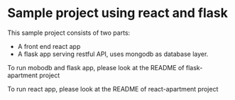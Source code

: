 Sample project using react and flask
=============

This sample project consists of two parts:
* A front end react app
* A flask app serving restful API, uses mongodb as database layer.

To run mobodb and flask app, please look at the README of flask-apartment project

To run react app, please look at the README of react-apartment project
